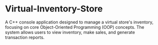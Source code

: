 # Virtual-Inventory-Store
A C++ console application designed to manage a virtual store's inventory, focusing on core Object-Oriented Programming (OOP) concepts. The system allows users to view inventory, make sales, and generate transaction reports.
